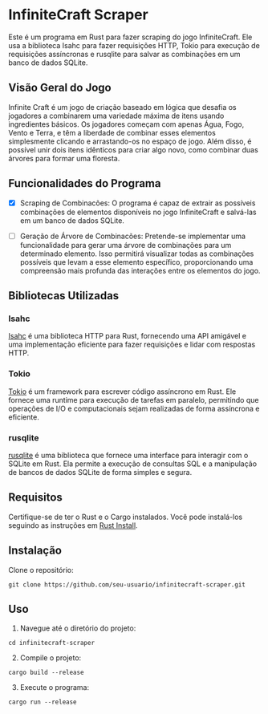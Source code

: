 # InfiniteCraft Scraper

Este é um programa em Rust para fazer scraping do jogo InfiniteCraft. Ele usa a biblioteca Isahc para fazer requisições HTTP, Tokio para execução de requisições assíncronas e rusqlite para salvar as combinações em um banco de dados SQLite.

## Visão Geral do Jogo

Infinite Craft é um jogo de criação baseado em lógica que desafia os jogadores a combinarem uma variedade máxima de itens usando ingredientes básicos. Os jogadores começam com apenas Água, Fogo, Vento e Terra, e têm a liberdade de combinar esses elementos simplesmente clicando e arrastando-os no espaço de jogo. Além disso, é possível unir dois itens idênticos para criar algo novo, como combinar duas árvores para formar uma floresta.

## Funcionalidades do Programa

- [x] Scraping de Combinacões: O programa é capaz de extrair as possíveis combinações de elementos disponíveis no jogo InfiniteCraft e salvá-las em um banco de dados SQLite.

- [ ] Geração de Árvore de Combinacões: Pretende-se implementar uma funcionalidade para gerar uma árvore de combinações para um determinado elemento. Isso permitirá visualizar todas as combinações possíveis que levam a esse elemento específico, proporcionando uma compreensão mais profunda das interações entre os elementos do jogo.

## Bibliotecas Utilizadas

### Isahc

[Isahc](https://crates.io/crates/isahc) é uma biblioteca HTTP para Rust, fornecendo uma API amigável e uma implementação eficiente para fazer requisições e lidar com respostas HTTP.

### Tokio

[Tokio](https://tokio.rs/) é um framework para escrever código assíncrono em Rust. Ele fornece uma runtime para execução de tarefas em paralelo, permitindo que operações de I/O e computacionais sejam realizadas de forma assíncrona e eficiente.

### rusqlite

[rusqlite](https://crates.io/crates/rusqlite) é uma biblioteca que fornece uma interface para interagir com o SQLite em Rust. Ela permite a execução de consultas SQL e a manipulação de bancos de dados SQLite de forma simples e segura.

## Requisitos

Certifique-se de ter o Rust e o Cargo instalados. Você pode instalá-los seguindo as instruções em [Rust Install](https://www.rust-lang.org/learn/get-started).

## Instalação

Clone o repositório:

```
git clone https://github.com/seu-usuario/infinitecraft-scraper.git
```

## Uso

1. Navegue até o diretório do projeto:

```
cd infinitecraft-scraper
```

2. Compile o projeto:

```
cargo build --release
```

3. Execute o programa:

```
cargo run --release
```
